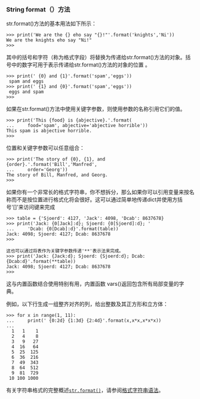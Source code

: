 ### String format（）方法

str.format\(\)方法的基本用法如下所示：

```
>>> print('We are the {} eho say "{}!"'.format('knights','Ni'))
We are the knights eho say "Ni!"
>>>
```

其中的括号和字符（称为格式字段）将替换为传递给str.format\(\)方法的对象。括号中的数字可用于表示传递给str.format\(\)方法的对象的位置 。

```
>>> print(' {0} and {1}'.format('spam','eggs'))
 spam and eggs
>>> print(' {1} and {0}'.format('spam','eggs'))
 eggs and spam
>>>
```

如果在str.format\(\)方法中使用关键字参数，则使用参数的名称引用它们的值。

```
>>> print('This {food} is {abjective}.'.format(
...     food='spam', abjective='abjective horrible'))
This spam is abjective horrible.
>>>
```

位置和关键字参数可以任意组合：

```
>>> print('The story of {0}, {1}, and {order}.'.format('Bill','Manfred',
...     order='Georg'))
The story of Bill, Manfred, and Georg.
>>>
```

如果你有一个非常长的格式字符串，你不想拆分，那么如果你可以引用变量来按名称而不是按位置进行格式化将会很好。这可以通过简单地传递dict并使用方括号'\[\]'来访问键来完成

```
>>> table = {'Sjoerd': 4127, 'Jack': 4098, 'Dcab': 8637678}
>>> print('Jack: {0[Jack]:d}; Sjoerd: {0[Sjoerd]:d}; '
...     'Dcab: {0[Dcab]:d}'.format(table))
Jack: 4098; Sjoerd: 4127; Dcab: 8637678
>>>

这也可以通过将表作为关键字参数传递'**'表示法来完成。
>>> print('Jack: {Jack:d}; Sjoerd: {Sjoerd:d}; Dcab: {Dcab:d}'.format(**table))
Jack: 4098; Sjoerd: 4127; Dcab: 8637678
>>>
```

这与内置函数结合使用特别有用，内置函数 vars\(\)返回包含所有局部变量的字典。

例如，以下行生成一组整齐对齐的列，给出整数及其正方形和立方体：

```
>>> for x in range(1, 11):
...     print(' {0:2d} {1:3d} {2:4d}'.format(x,x*x,x*x*x))
...
  1   1    1
  2   4    8
  3   9   27
  4  16   64
  5  25  125
  6  36  216
  7  49  343
  8  64  512
  9  81  729
 10 100 1000
```

有关字符串格式的完整概述[`str.format()`](https://docs.python.org/3/library/stdtypes.html#str.format)，请参阅[格式字符串语法](https://docs.python.org/3/library/string.html#formatstrings)。

